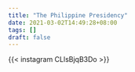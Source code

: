 ```yaml
---
title: "The Philippine Presidency"
date: 2021-03-02T14:49:28+08:00
tags: []
draft: false
---
```

{{< instagram CLlsBjqB3Do >}}
